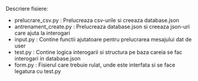 Descriere fisiere:
  - prelucrare_csv.py : Prelucreaza csv-urile si creeaza database.json
  - antrenament_create.py : Prelucreaza database.json si creeaza json-uri care ajuta la interogari
  - input.py : Contine functii ajutatoare pentru prelucrarea mesajului dat de user
  - test.py : Contine logica interogarii si structura pe baza careia se fac interogari in database.json
  - form.py : Fisierul care trebuie rulat, unde este interfata si se face legatura cu test.py
